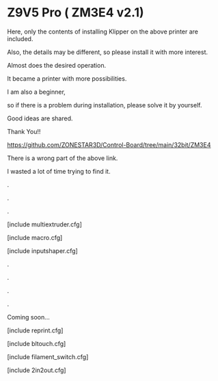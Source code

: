 # Z9V5 Pro ( ZM3E4 v2.1)

Here, only the contents of installing Klipper on the above printer are included.

Also, the details may be different, so please install it with more interest.

Almost does the desired operation.

It became a printer with more possibilities.

I am also a beginner, 

so if there is a problem during installation, please solve it by yourself.

Good ideas are shared.

Thank You!!


https://github.com/ZONESTAR3D/Control-Board/tree/main/32bit/ZM3E4

There is a wrong part of the above link.

I wasted a lot of time trying to find it.


.

.

.


[include multiextruder.cfg]

[include macro.cfg]

[include inputshaper.cfg]

.

.

.

.



Coming soon...

[include reprint.cfg]

[include bltouch.cfg]

[include filament_switch.cfg]

[include 2in2out.cfg]

